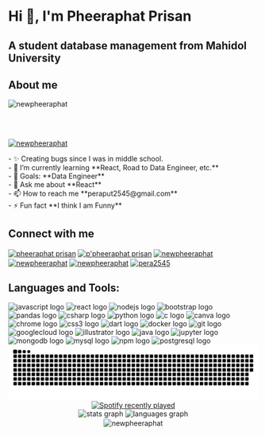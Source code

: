 <h1 align="left">Hi 👋, I'm Pheeraphat Prisan</h1>

<h2 align="left">A student database management from Mahidol University</h2>

<h2 align="left">About me</h2>

<p align="left"> <img src="https://komarev.com/ghpvc/?username=newpheeraphat&label=Profile%20views&color=0e75b6&style=flat" alt="newpheeraphat" /> </p><br><br><p align="left"> <a href="https://github.com/ryo-ma/github-profile-trophy"><img src="https://github-profile-trophy.vercel.app/?username=newpheeraphat" alt="newpheeraphat" /></a> </p>

<p align="left">- ✨ Creating bugs since I was in middle school.<br>- 🌱 I’m currently learning **React, Road to Data Engineer, etc.**<br>- 🎯 Goals: **Data Engineer**<br>- 💬 Ask me about **React**<br>- 📫 How to reach me **peraput2545@gmail.com**<br>- ⚡ Fun fact **I think I am Funny**</p>

<h2 align="left">Connect with me</h2>

<p align="left">
<a href="https://linkedin.com/in/pheeraphat prisan" target="blank"><img align="center" src="https://raw.githubusercontent.com/rahuldkjain/github-profile-readme-generator/master/src/images/icons/Social/linked-in-alt.svg" alt="pheeraphat prisan" height="30" width="40" /></a>
<a href="https://fb.com/p'pheeraphat prisan" target="blank"><img align="center" src="https://raw.githubusercontent.com/rahuldkjain/github-profile-readme-generator/master/src/images/icons/Social/facebook.svg" alt="p'pheeraphat prisan" height="30" width="40" /></a>
<a href="https://instagram.com/newpheeraphat" target="blank"><img align="center" src="https://raw.githubusercontent.com/rahuldkjain/github-profile-readme-generator/master/src/images/icons/Social/instagram.svg" alt="newpheeraphat" height="30" width="40" /></a>
<a href="https://www.youtube.com/c/newpheeraphat" target="blank"><img align="center" src="https://raw.githubusercontent.com/rahuldkjain/github-profile-readme-generator/master/src/images/icons/Social/youtube.svg" alt="newpheeraphat" height="30" width="40" /></a>
<a href="https://www.hackerrank.com/newpheeraphat" target="blank"><img align="center" src="https://raw.githubusercontent.com/rahuldkjain/github-profile-readme-generator/master/src/images/icons/Social/hackerrank.svg" alt="newpheeraphat" height="30" width="40" /></a>
<a href="https://www.leetcode.com/pera2545" target="blank"><img align="center" src="https://raw.githubusercontent.com/rahuldkjain/github-profile-readme-generator/master/src/images/icons/Social/leet-code.svg" alt="pera2545" height="30" width="40" /></a>
</p>

<h2 align="left">Languages and Tools:</h2>


<div align="left">
  <img src="https://cdn.jsdelivr.net/gh/devicons/devicon/icons/javascript/javascript-original.svg" height="40" width="52" alt="javascript logo"  />
  <img src="https://cdn.jsdelivr.net/gh/devicons/devicon/icons/react/react-original.svg" height="40" width="52" alt="react logo"  />
  <img src="https://cdn.jsdelivr.net/gh/devicons/devicon/icons/nodejs/nodejs-original.svg" height="40" width="52" alt="nodejs logo"  />
  <img src="https://cdn.jsdelivr.net/gh/devicons/devicon/icons/bootstrap/bootstrap-original.svg" height="40" width="52" alt="bootstrap logo"  />
  <img src="https://cdn.jsdelivr.net/gh/devicons/devicon/icons/pandas/pandas-original.svg" height="40" width="52" alt="pandas logo"  />
  <img src="https://cdn.jsdelivr.net/gh/devicons/devicon/icons/csharp/csharp-original.svg" height="40" width="52" alt="csharp logo"  />
  <img src="https://cdn.jsdelivr.net/gh/devicons/devicon/icons/python/python-original.svg" height="40" width="52" alt="python logo"  />
  <img src="https://cdn.jsdelivr.net/gh/devicons/devicon/icons/c/c-original.svg" height="40" width="52" alt="c logo"  />
  <img src="https://cdn.jsdelivr.net/gh/devicons/devicon/icons/canva/canva-original.svg" height="40" width="52" alt="canva logo"  />
  <img src="https://cdn.jsdelivr.net/gh/devicons/devicon/icons/chrome/chrome-original.svg" height="40" width="52" alt="chrome logo"  />
  <img src="https://cdn.jsdelivr.net/gh/devicons/devicon/icons/css3/css3-original.svg" height="40" width="52" alt="css3 logo"  />
  <img src="https://cdn.jsdelivr.net/gh/devicons/devicon/icons/dart/dart-original.svg" height="40" width="52" alt="dart logo"  />
  <img src="https://cdn.jsdelivr.net/gh/devicons/devicon/icons/docker/docker-original.svg" height="40" width="52" alt="docker logo"  />
  <img src="https://cdn.jsdelivr.net/gh/devicons/devicon/icons/git/git-original.svg" height="40" width="52" alt="git logo"  />
  <img src="https://cdn.jsdelivr.net/gh/devicons/devicon/icons/googlecloud/googlecloud-original.svg" height="40" width="52" alt="googlecloud logo"  />
  <img src="https://cdn.jsdelivr.net/gh/devicons/devicon/icons/illustrator/illustrator-plain.svg" height="40" width="52" alt="illustrator logo"  />
  <img src="https://cdn.jsdelivr.net/gh/devicons/devicon/icons/java/java-original.svg" height="40" width="52" alt="java logo"  />
  <img src="https://cdn.jsdelivr.net/gh/devicons/devicon/icons/jupyter/jupyter-original.svg" height="40" width="52" alt="jupyter logo"  />
  <img src="https://cdn.jsdelivr.net/gh/devicons/devicon/icons/mongodb/mongodb-original.svg" height="40" width="52" alt="mongodb logo"  />
  <img src="https://cdn.jsdelivr.net/gh/devicons/devicon/icons/mysql/mysql-original.svg" height="40" width="52" alt="mysql logo"  />
  <img src="https://cdn.jsdelivr.net/gh/devicons/devicon/icons/npm/npm-original-wordmark.svg" height="40" width="52" alt="npm logo"  />
  <img src="https://cdn.jsdelivr.net/gh/devicons/devicon/icons/postgresql/postgresql-original.svg" height="40" width="52" alt="postgresql logo"  />
</div>

<div align="center">
  <img src="https://raw.githubusercontent.com/newpheeraphat/newpheeraphat/output/snake.svg" alt="Snake animation" />
<div>

<div align="center">
  <a href="https://open.spotify.com/user/31p3gnqsamatd4b4okmjhrq6mfs4">
    <img src="https://spotify-recently-played-readme.vercel.app/api?user=31p3gnqsamatd4b4okmjhrq6mfs4" alt="Spotify recently played"  />
  </a>
</div>

<div align="center">
  <img src="https://github-readme-stats.vercel.app/api?username=newpheeraphat&hide_title=false&hide_rank=false&show_icons=true&include_all_commits=true&count_private=true&disable_animations=false&theme=dracula&locale=en&hide_border=false&order=1" height="150" alt="stats graph"  />
  <img src="https://github-readme-stats.vercel.app/api/top-langs?username=newpheeraphat&locale=en&hide_title=false&layout=compact&card_width=320&langs_count=5&theme=dracula&hide_border=false&order=2" height="150" alt="languages graph"  />
</div>

<div align="center">
  <img align="center" src="https://github-readme-streak-stats.herokuapp.com/?user=newpheeraphat&" alt="newpheeraphat" />
</div>
